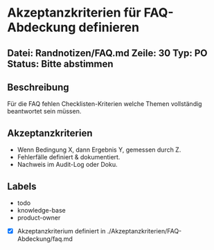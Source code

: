 # Akzeptanzkriterien für FAQ-Abdeckung definieren
Datei: Randnotizen/FAQ.md
Zeile: 30
Typ: PO
Status: Bitte abstimmen
---

## Beschreibung
Für die FAQ fehlen Checklisten-Kriterien welche Themen vollständig beantwortet sein müssen.

## Akzeptanzkriterien
- Wenn Bedingung X, dann Ergebnis Y, gemessen durch Z.
- Fehlerfälle definiert & dokumentiert.
- Nachweis im Audit-Log oder Doku.

## Labels
- todo
- knowledge-base
- product-owner

- [x] Akzeptanzkriterium definiert in ./Akzeptanzkriterien/FAQ-Abdeckung/faq.md
